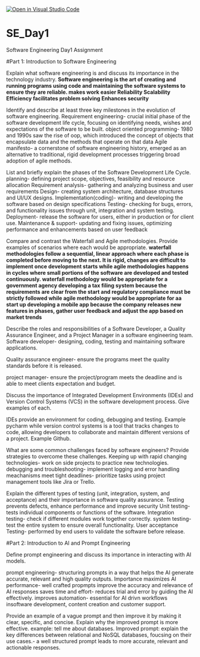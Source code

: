 [![Open in Visual Studio Code](https://classroom.github.com/assets/open-in-vscode-2e0aaae1b6195c2367325f4f02e2d04e9abb55f0b24a779b69b11b9e10269abc.svg)](https://classroom.github.com/online_ide?assignment_repo_id=18620366&assignment_repo_type=AssignmentRepo)
# SE_Day1
Software Engineering Day1 Assignment

#Part 1: Introduction to Software Engineering

Explain what software engineering is and discuss its importance in the technology industry.
**Software engineering is the art of creating and running programs using code and maintaining the software systems to ensure they are reliable.
makes work easier
Reliability
Scalability 
Efficiency
facilitates problem solving
Enhances security**

Identify and describe at least three key milestones in the evolution of software engineering.
Requirement engineering- crucial initial phase of the software development life cycle, focusing on identifying needs, wishes and expectations of the software to be built.
object oriented programming- 1980 and 1990s saw the rise of oop, which introduced the concept of objects that encapsulate data and the methods that operate on that data
Agile manifesto- a cornerstone of software engineering history, emerged as an alternative to traditional, rigid development processes triggering broad adoption of agile methods.

List and briefly explain the phases of the Software Development Life Cycle.
planning- defining project scope, objectives, feasibility and resource allocation
Requirement analysis- gathering and analyzing business and user requirements
Design- creating system architecture, database structures and UI/UX designs.
Implementation(coding)- writing and developing the software based on design specifications
Testing- checking for bugs, errors, and functionality issues through unit, integration and system testing.
Deployment- release the software for users, either in production or for client use.
Maintenance & support- updating and fixing issues, optimizing performance and enhancements based on user feedback


Compare and contrast the Waterfall and Agile methodologies. Provide examples of scenarios where each would be appropriate.
**waterfall methodologies follow a sequential, linear approach where each phase is completed before moving to the next. It is rigid, changes are difficult to implement once development starts while agile methodologies happens in cycles where small portions of the software are developed and tested continuously.
waterfall methodology would be appropriate for a government agency developing a tax filing system because the requirements are clear from the start and regulatory compliance must be strictly followed while agile methodology would be appropriate for aa start up developing a mobile app because the company releases new features in phases, gather user feedback and adjust the app based on market trends**

Describe the roles and responsibilities of a Software Developer, a Quality Assurance Engineer, and a Project Manager in a software engineering team.
Software developer- designing, coding, testing and maintaining software applications.

Quality assurance engineer- ensure the programs meet the quality standards before it is released.

project manager- ensure the project/program meets the deadline and is able to meet clients expectation and budget.


Discuss the importance of Integrated Development Environments (IDEs) and Version Control Systems (VCS) in the software development process. Give examples of each.

IDEs provide an environment for coding, debugging and testing. Example pycharm while version control systems is a tool that tracks changes to code, allowing developers to collaborate and maintain different versions of a project. Example Github.

What are some common challenges faced by software engineers? Provide strategies to overcome these challenges.
Keeping up with rapid changing technologies- work on side projects to practice new technologies.
debugging and troubleshooting- implement logging and error handling meachanisms
meet tight deadlines- prioritize tasks using project management tools like Jira or Trello.

Explain the different types of testing (unit, integration, system, and acceptance) and their importance in software quality assurance.
Testing prevents defects, enhance performance and improve security
Unit testing- tests individual components or functions of the software.
Integration testing- check if different modules work together correctly.
system testing- test the entire system to ensure overall functionality.
User acceptance Testing- performed by end users to validate the software before release.

#Part 2: Introduction to AI and Prompt Engineering


Define prompt engineering and discuss its importance in interacting with AI models.

prompt engineering- structuring prompts in a way that helps the AI generate accurate, relevant and high quality outputs.
Importance
maximizes AI performance- well crafted propmpts improve the accuracy and relevance of AI responses
saves time and effort- reduces trial and error by guiding the AI effectively.
improves automation- essential for AI drivn workflows insoftware development, content creation and customer support.

Provide an example of a vague prompt and then improve it by making it clear, specific, and concise. Explain why the improved prompt is more effective.
example: tell me about databases.
Improved prompt: explain the key differences between relational and NoSQL databases, foucsing on their use cases.- a well structured prompt leads to more accurate, relevant and actionable responses.
